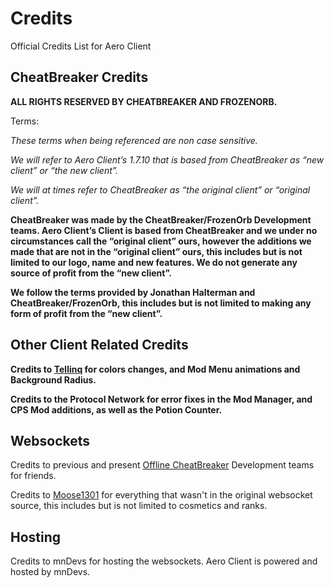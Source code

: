 # Credits
Official Credits List for Aero Client

## CheatBreaker Credits

**ALL RIGHTS RESERVED BY CHEATBREAKER AND FROZENORB.**

Terms:

*These terms when being referenced are non case sensitive.*

*We will refer to Aero Client’s 1.7.10 that is based from CheatBreaker as “new client” or “the new client”.*

*We will at times refer to CheatBreaker as “the original client” or “original client”.*

**CheatBreaker was made by the CheatBreaker/FrozenOrb Development teams. Aero Client’s Client is based from CheatBreaker and we under no circumstances call the “original client” ours, however the additions we made that are not in the “original client” ours, this includes but is not limited to our logo, name and new features. We do not generate any source of profit from the “new client”.**

**We follow the terms provided by Jonathan Halterman and CheatBreaker/FrozenOrb, this includes but is not limited to making any form of profit from the “new client”.**

## Other Client Related Credits

**Credits to <a href="https://github.com/Tellinq">Tellinq</a> for colors changes, and Mod Menu animations and Background Radius.**

**Credits to the Protocol Network for error fixes in the Mod Manager, and CPS Mod additions, as well as the Potion Counter.**

## Websockets

Credits to previous and present <a href="https://github.com/Offline-CheatBreakr">Offline CheatBreaker</a> Development teams for friends.

Credits to <a href="https://github.com/Moose1301">Moose1301</a> for everything that wasn't in the original websocket source, this includes but is not limited to cosmetics and ranks.

## Hosting

Credits to mnDevs for hosting the websockets. Aero Client is powered and hosted by mnDevs.

